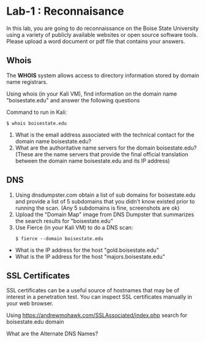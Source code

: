 # Lab-1 : Reconnaisance
In this lab, you are going to do reconnaissance on the Boise State University using a variety of publicly available websites or open source software tools. Please upload a word document or pdf file that contains your answers.



## **Whois**

The **WHOIS** system allows access to directory information stored by domain name registrars.

Using whois (in your Kali VM), find information on the domain name "boisestate.edu" and answer the following questions

Command to run in Kali:
```
$ whois boisestate.edu
```
1. What is the email address associated with the technical contact for the domain name boisestate.edu?
2. What are the authoritative name servers for the domain boisestate.edu? (These are the name servers that provide the final official translation between the domain name boisestate.edu and its IP address)


## DNS

1. Using dnsdumpster.com obtain a list of sub domains for boisestate.edu and provide a list of 5 subdomains that you didn't know existed prior to running the scan. (Any 5 subdomains is fine,  screenshots are ok)
2. Upload the "Domain Map" image from DNS Dumpster that summarizes the search results for "boisestate.edu"
3. Use Fierce (in your Kali VM) to do a DNS scan:
     ```
     $ fierce --domain boisestate.edu
     ```
- What is the IP address for the host "gold.boisestate.edu"
- What is the IP address for the host "majors.boisestate.edu"


## SSL Certificates

SSL certificates can be a useful source of hostnames that may be of interest in a penetration test. You can inspect SSL certificates manually in your web browser.

Using  https://andrewmohawk.com/SSLAssociated/index.php search for boisestate.edu domain

What are the Alternate DNS Names?
